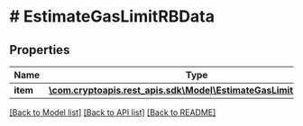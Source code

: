 # # EstimateGasLimitRBData

## Properties

Name | Type | Description | Notes
------------ | ------------- | ------------- | -------------
**item** | [**\com.cryptoapis.rest_apis.sdk\Model\EstimateGasLimitRBDataItem**](EstimateGasLimitRBDataItem.md) |  |

[[Back to Model list]](../../README.md#models) [[Back to API list]](../../README.md#endpoints) [[Back to README]](../../README.md)
